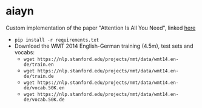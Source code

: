 # aiayn

Custom implementation of the paper "Attention Is All You Need", linked [here](https://arxiv.org/abs/1706.03762)

- ```pip install -r requirements.txt```
- Download the WMT 2014 English-German training (4.5m), test sets and vocabs:
  - ```wget https://nlp.stanford.edu/projects/nmt/data/wmt14.en-de/train.en```
  - ```wget https://nlp.stanford.edu/projects/nmt/data/wmt14.en-de/train.de```
  - ```wget https://nlp.stanford.edu/projects/nmt/data/wmt14.en-de/vocab.50K.en```
  - ```wget https://nlp.stanford.edu/projects/nmt/data/wmt14.en-de/vocab.50K.de```
